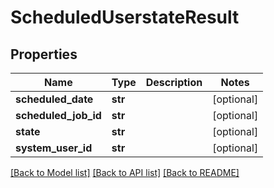 # ScheduledUserstateResult

## Properties
Name | Type | Description | Notes
------------ | ------------- | ------------- | -------------
**scheduled_date** | **str** |  | [optional] 
**scheduled_job_id** | **str** |  | [optional] 
**state** | **str** |  | [optional] 
**system_user_id** | **str** |  | [optional] 

[[Back to Model list]](../README.md#documentation-for-models) [[Back to API list]](../README.md#documentation-for-api-endpoints) [[Back to README]](../README.md)

